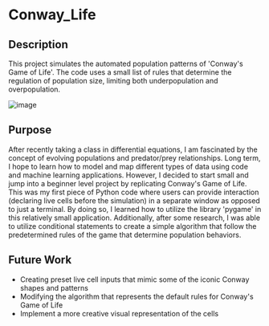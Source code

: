 # Conway_Life

## Description
This project simulates the automated population patterns of 'Conway's Game of Life'. The code uses a small list of rules that determine the regulation of population size, limiting both underpopulation and overpopulation. 

![image](https://user-images.githubusercontent.com/123045114/229378914-31ad5465-08b4-48ba-9f64-79b21f2c4e17.png)


## Purpose
After recently taking a class in differential equations, I am fascinated by the concept of evolving populations and predator/prey relationships. Long term, I hope to learn how to model and map different types of data using code and machine learning applications. However, I decided to start small and jump into a beginner level project by replicating Conway's Game of Life. This was my first piece of Python code where users can provide interaction (declaring live cells before the simulation) in a separate window as opposed to just a terminal. By doing so, I learned how to utilize the library 'pygame' in this relatively small application. Additionally, after some research, I was able to utilize conditional statements to create a simple algorithm that follow the predetermined rules of the game that determine population behaviors.

## Future Work
- Creating preset live cell inputs that mimic some of the iconic Conway shapes and patterns
- Modifying the algorithm that represents the default rules for Conway's Game of Life
- Implement a more creative visual representation of the cells 
